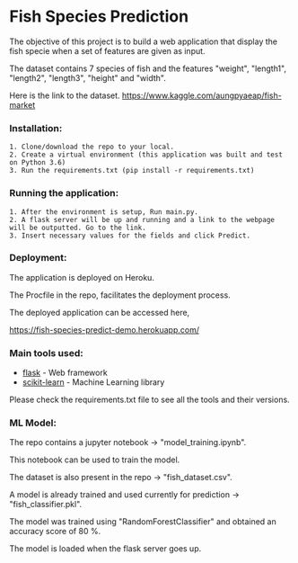 # Fish Species Prediction

The objective of this project is to build a web application that display the fish specie when a set of features are given as input.

The dataset contains 7 species of fish and the features "weight", "length1", "length2", "length3", "height" and "width".

Here is the link to the dataset. https://www.kaggle.com/aungpyaeap/fish-market

### Installation:

    1. Clone/download the repo to your local.
    2. Create a virtual environment (this application was built and test on Python 3.6)
    3. Run the requirements.txt (pip install -r requirements.txt)

### Running the application:
 
    1. After the environment is setup, Run main.py.
    2. A flask server will be up and running and a link to the webpage will be outputted. Go to the link.
    3. Insert necessary values for the fields and click Predict.

### Deployment:

The application is deployed on Heroku.

The Procfile in the repo, facilitates the deployment process.

The deployed application can be accessed here, 

https://fish-species-predict-demo.herokuapp.com/

### Main tools used:

* [flask](https://flask.palletsprojects.com/en/1.1.x/) - Web framework
* [scikit-learn](https://scikit-learn.org/0.22/getting_started.html) - Machine Learning library

Please check the requirements.txt file to see all the tools and their versions.

### ML Model:

The repo contains a jupyter notebook -> "model_training.ipynb".

This notebook can be used to train the model.

The dataset is also present in the repo -> "fish_dataset.csv".

A model is already trained and used currently for prediction -> "fish_classifier.pkl".

The model was trained using "RandomForestClassifier" and obtained an accuracy score of 80 %.

The model is loaded when the flask server goes up.
